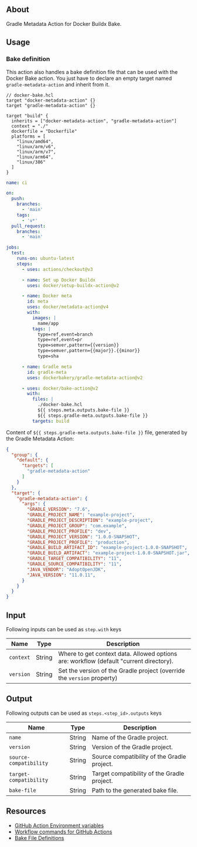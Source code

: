 ## About

Gradle Metadata Action for Docker Buildx Bake.

## Usage

### Bake definition

This action also handles a bake definition file that can be used with the Docker Bake action. You just have to declare an empty target named `gradle-metadata-action` and inherit from it.

```hcl
// docker-bake.hcl
target "docker-metadata-action" {}
target "gradle-metadata-action" {}

target "build" {
  inherits = ["docker-metadata-action", "gradle-metadata-action"]
  context = "./"
  dockerfile = "Dockerfile"
  platforms = [
    "linux/amd64",
    "linux/arm/v6",
    "linux/arm/v7",
    "linux/arm64",
    "linux/386"
  ]
}
```

```yml
name: ci

on:
  push:
    branches:
      - 'main'
    tags:
      - 'v*'
  pull_request:
    branches:
      - 'main'

jobs:
  test:
    runs-on: ubuntu-latest
    steps:
      - uses: actions/checkout@v3

      - name: Set up Docker Buildx
        uses: docker/setup-buildx-action@v2

      - name: Docker meta
        id: meta
        uses: docker/metadata-action@v4
        with:
          images: |
            name/app
          tags: |
            type=ref,event=branch
            type=ref,event=pr
            type=semver,pattern={{version}}
            type=semver,pattern={{major}}.{{minor}}
            type=sha

      - name: Gradle meta
        id: gradle-meta
        uses: dockerbakery/gradle-metadata-action@v2

      - uses: docker/bake-action@v2
        with:
          files: |
            ./docker-bake.hcl
            ${{ steps.meta.outputs.bake-file }}
            ${{ steps.gradle-meta.outputs.bake-file }}
          targets: build
```

Content of `${{ steps.gradle-meta.outputs.bake-file }}` file, generated by the Gradle Metadata Action:

```json
{
  "group": {
    "default": {
      "targets": [
        "gradle-metadata-action"
      ]
    }
  },
  "target": {
    "gradle-metadata-action": {
      "args": {
        "GRADLE_VERSION": "7.6",
        "GRADLE_PROJECT_NAME": "example-project",
        "GRADLE_PROJECT_DESCRIPTION": "example-project",
        "GRADLE_PROJECT_GROUP": "com.example",
        "GRADLE_PROJECT_PROFILE": "dev",
        "GRADLE_PROJECT_VERSION": "1.0.0-SNAPSHOT",
        "GRADLE_PROJECT_PROFILE": "production",
        "GRADLE_BUILD_ARTIFACT_ID": "example-project-1.0.0-SNAPSHOT",
        "GRADLE_BUILD_ARTIFACT": "example-project-1.0.0-SNAPSHOT.jar",
        "GRADLE_TARGET_COMPATIBILITY": "11",
        "GRADLE_SOURCE_COMPATIBILITY": "11",
        "JAVA_VENDOR": "AdoptOpenJDK",
        "JAVA_VERSION": "11.0.11",
      }
    }
  }
}
```

## Input

Following inputs can be used as `step.with` keys

| Name      | Type   | Description                                                                            |
| --------- | ------ | -------------------------------------------------------------------------------------- |
| `context` | String | Where to get context data. Allowed options are: workflow (default "current directory). |
| `version` | String | Set the version of the Gradle project (override the `version` property)                |

## Output

Following outputs can be used as `steps.<step_id>.outputs` keys

| Name                   | Type   | Description                                 |
| ---------------------- | ------ | ------------------------------------------- |
| `name`                 | String | Name of the Gradle project.                 |
| `version`              | String | Version of the Gradle project.              |
| `source-compatibility` | String | Source compatibility of the Gradle project. |
| `target-compatibility` | String | Target compatibility of the Gradle project. |
| `bake-file`            | String | Path to the generated bake file.            |


## Resources

- [GitHub Action Environment variables](https://docs.github.com/en/actions/learn-github-actions/environment-variables)
- [Workflow commands for GitHub Actions](https://docs.github.com/en/actions/using-workflows/workflow-commands-for-github-actions)
- [Bake File Definitions](https://github.com/docker/buildx/blob/master/docs/guides/bake/file-definition.md)
